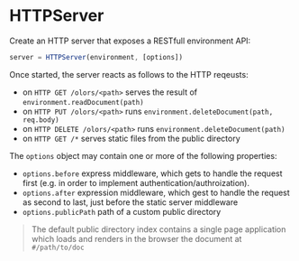 # HTTPServer
Create an HTTP server that exposes a RESTfull environment API:

```js
server = HTTPServer(environment, [options])
```

Once started, the server reacts as follows to the HTTP reqeusts: 
- on `HTTP GET /olors/<path>` serves the result of `environment.readDocument(path)`
- on `HTTP PUT /olors/<path>` runs `environment.deleteDocument(path, req.body)`
- on `HTTP DELETE /olors/<path>` runs `environment.deleteDocument(path)`
- on `HTTP GET /*` serves static files from the public directory
  

The `options` object may contain one or more of the following properties:
- `options.before` express middleware, which gets to handle the request
  first (e.g. in order to implement authentication/authroization). 
- `options.after` expression middleware, which gest to handle the request
  as second to last, just before the static server middleware
- `options.publicPath` path of a custom public directory

> The default public directory index contains a single page application
> which loads and renders in the browser the document at `#/path/to/doc`
  
